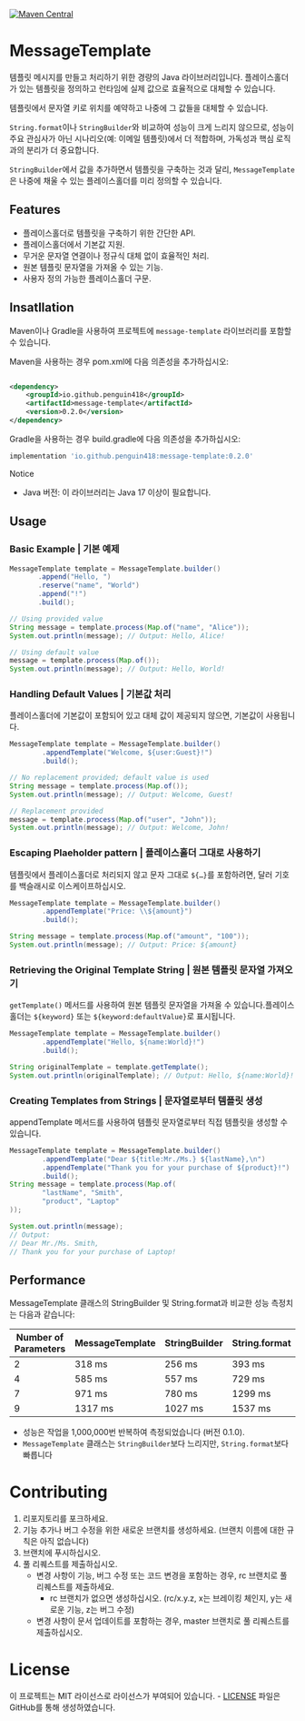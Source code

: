 [![Maven Central](https://img.shields.io/maven-central/v/io.github.penguin418/message-template.svg?label=Maven%20Central)](https://search.maven.org/artifact/io.github.penguin418/message-template)

# MessageTemplate

템플릿 메시지를 만들고 처리하기 위한 경량의 Java 라이브러리입니다.
플레이스홀더가 있는 템플릿을 정의하고 런타임에 실제 값으로 효율적으로 대체할 수 있습니다.

템플릿에서 문자열 키로 위치를 예약하고 나중에 그 값들을 대체할 수 있습니다.

`String.format`이나 `StringBuilder`와 비교하여 성능이 크게 느리지 않으므로, 성능이 주요 관심사가 아닌 시나리오(예: 이메일 템플릿)에서 더 적합하며, 가독성과 핵심 로직과의 분리가 더
중요합니다.

`StringBuilder`에서 값을 추가하면서 템플릿을 구축하는 것과 달리, `MessageTemplate`은 나중에 채울 수 있는 플레이스홀더를 미리 정의할 수 있습니다.

## Features

* 플레이스홀더로 템플릿을 구축하기 위한 간단한 API.
* 플레이스홀더에서 기본값 지원.
* 무거운 문자열 연결이나 정규식 대체 없이 효율적인 처리.
* 원본 템플릿 문자열을 가져올 수 있는 기능.
* 사용자 정의 가능한 플레이스홀더 구문.

## Insatllation

Maven이나 Gradle을 사용하여 프로젝트에 `message-template` 라이브러리를 포함할 수 있습니다.

Maven을 사용하는 경우 pom.xml에 다음 의존성을 추가하십시오:

```xml

<dependency>
    <groupId>io.github.penguin418</groupId>
    <artifactId>message-template</artifactId>
    <version>0.2.0</version>
</dependency>
```

Gradle을 사용하는 경우 build.gradle에 다음 의존성을 추가하십시오:

```gradle
implementation 'io.github.penguin418:message-template:0.2.0'
```

Notice

* Java 버전: 이 라이브러리는 Java 17 이상이 필요합니다.

## Usage

### Basic Example | 기본 예제

 ```java
MessageTemplate template = MessageTemplate.builder()
        .append("Hello, ")
        .reserve("name", "World")
        .append("!")
        .build();

// Using provided value
String message = template.process(Map.of("name", "Alice"));
System.out.println(message); // Output: Hello, Alice!

// Using default value
message = template.process(Map.of());
System.out.println(message); // Output: Hello, World!
 ```

### Handling Default Values | 기본값 처리

플레이스홀더에 기본값이 포함되어 있고 대체 값이 제공되지 않으면, 기본값이 사용됩니다.

```java
MessageTemplate template = MessageTemplate.builder()
        .appendTemplate("Welcome, ${user:Guest}!")
        .build();

// No replacement provided; default value is used
String message = template.process(Map.of());
System.out.println(message); // Output: Welcome, Guest!

// Replacement provided
message = template.process(Map.of("user", "John"));
System.out.println(message); // Output: Welcome, John!
```

### Escaping Plaeholder pattern | 플레이스홀더 그대로 사용하기

템플릿에서 플레이스홀더로 처리되지 않고 문자 그대로 `${…}`를 포함하려면, 달러 기호를 백슬래시로 이스케이프하십시오.

```java
MessageTemplate template = MessageTemplate.builder()
        .appendTemplate("Price: \\${amount}")
        .build();

String message = template.process(Map.of("amount", "100"));
System.out.println(message); // Output: Price: ${amount}
```

### Retrieving the Original Template String | 원본 템플릿 문자열 가져오기

`getTemplate()` 메서드를 사용하여 원본 템플릿 문자열을 가져올 수 있습니다.플레이스홀더는 `${keyword}` 또는 `${keyword:defaultValue}`로 표시됩니다.

```java
MessageTemplate template = MessageTemplate.builder()
        .appendTemplate("Hello, ${name:World}!")
        .build();

String originalTemplate = template.getTemplate();
System.out.println(originalTemplate); // Output: Hello, ${name:World}!
```

### Creating Templates from Strings | 문자열로부터 템플릿 생성

appendTemplate 메서드를 사용하여 템플릿 문자열로부터 직접 템플릿을 생성할 수 있습니다. 

```java
MessageTemplate template = MessageTemplate.builder()
        .appendTemplate("Dear ${title:Mr./Ms.} ${lastName},\n")
        .appendTemplate("Thank you for your purchase of ${product}!")
        .build();
String message = template.process(Map.of(
        "lastName", "Smith",
        "product", "Laptop"
));

System.out.println(message);
// Output:
// Dear Mr./Ms. Smith,
// Thank you for your purchase of Laptop!
```

## Performance

MessageTemplate 클래스의 StringBuilder 및 String.format과 비교한 성능 측정치는 다음과 같습니다:

| Number of Parameters | MessageTemplate | StringBuilder | String.format |
|----------------------|-----------------|---------------|---------------|
| 2                    | 318 ms          | 256 ms        | 393 ms        |
| 4                    | 585 ms          | 557 ms        | 729 ms        |
| 7                    | 971 ms          | 780 ms        | 1299 ms       |
| 9                    | 1317 ms         | 1027 ms       | 1537 ms       |

* 성능은 작업을 1,000,000번 반복하여 측정되었습니다 (버전 0.1.0).
* `MessageTemplate` 클래스는 `StringBuilder`보다 느리지만, `String.format`보다 빠릅니다

# Contributing

1. 리포지토리를 포크하세요.
2. 기능 추가나 버그 수정을 위한 새로운 브랜치를 생성하세요. (브랜치 이름에 대한 규칙은 아직 없습니다)
3. 브랜치에 푸시하십시오.
4. 풀 리퀘스트를 제출하십시오.
    - 변경 사항이 기능, 버그 수정 또는 코드 변경을 포함하는 경우, rc 브랜치로 풀 리퀘스트를 제출하세요.
        - rc 브랜치가 없으면 생성하십시오. (rc/x.y.z, x는 브레이킹 체인지, y는 새로운 기능, z는 버그 수정)
    - 변경 사항이 문서 업데이트를 포함하는 경우, master 브랜치로 풀 리퀘스트를 제출하십시오.

# License

이 프로젝트는 MIT 라이선스로 라이선스가 부여되어 있습니다. - [LICENSE](LICENSE) 파일은 GitHub를 통해 생성하였습니다.
